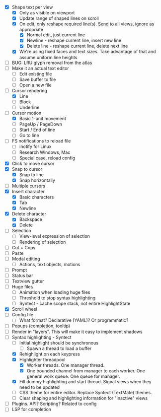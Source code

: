 - [x] Shape text per view
  - [x] Only as visible on viewport
  - [x] Update range of shaped lines on scroll
  - [x] On edit, only reshape required line(s). Send to all views, ignore as appropriate
    - [x] Normal edit, just current line
    - [x] Newline - reshape current line, insert new line
    - [x] Delete line - reshape current line, delete next line
  - [x] We're using fixed faces and text sizes. Take advantage of that and assume uniform line heights
- [ ] BUG: LRU glyph removal from the atlas
- [ ] Make it an actual text editor
  - [ ] Edit existing file
  - [ ] Save buffer to file
  - [ ] Open a new file
- [ ] Cursor rendering
  - [x] Line
  - [ ] Block
  - [ ] Underline
- [ ] Cursor motion
  - [x] Basic 1-unit movement
  - [ ] PageUp / PageDown
  - [ ] Start / End of line
  - [ ] Go to line
- [ ] FS notifications to reload file
  - [ ] inotify for Linux
  - [ ] Research Windows, Mac
  - [ ] Special case, reload config
- [x] Click to move cursor
- [x] Snap to cursor
  - [x] Snap to line
  - [x] Snap horizontally
- [ ] Multiple cursors
- [x] Insert character
  - [x] Basic characters
  - [x] Tab
  - [x] Newline
- [x] Delete character
  - [x] Backspace
  - [x] Delete
- [ ] Selection
  - [ ] View-level expression of selection
  - [ ] Rendering of selection
- [ ] Cut + Copy
- [ ] Paste
- [ ] Modal editing
  - [ ] Actions, text objects, motions
- [ ] Prompt
- [ ] Status bar
- [ ] Textview gutter
- [ ] Huge files
  - [ ] Animation when loading huge files
  - [ ] Threshold to stop syntax highlighting
  - [ ] Syntect - cache scope stack, not entire HighlightState
- [x] Scroll wheel
- [ ] Config file
  - [ ] What format? Declarative (YAML)? Or programmatic?
- [ ] Popups (completion, tooltip)
- [ ] Render in "layers". This will make it easy to implement shadows
- [ ] Syntax highlighting - Syntect
  - [ ] Initial highlight should be synchronous
    - [ ] Spawn a thread to load a buffer
  - [x] Rehighlight on each keypress
  - [x] Highlighter threadpool
    - [x] Worker threads. One manager thread.
    - [x] One bounded channel from manager to each worker. One general work queue. One queue for manager.
  - [x] Fill dummy highlighting and start thread. Signal views when they need to be updated
  - [ ] CSS theme for entire editor. Replace Syntect (TextMate) themes.
  - [ ] Clear shaping and highlighting information for "inactive" views
- [ ]  Plugins. API? Scripting? Related to config
  - [ ] LSP for completion
